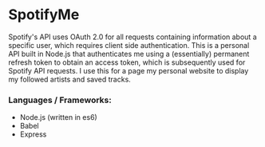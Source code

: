 # SpotifyMe
Spotify's API uses OAuth 2.0 for all requests containing information about a specific user, which requires client side
authentication. This is a personal API built in Node.js that authenticates me using a (essentially) permanent refresh token
to obtain an access token, which is subsequently used for Spotify API requests. I use this for a page my personal website to
display my followed artists and saved tracks.

### Languages / Frameworks:
* Node.js (written in es6)
* Babel
* Express
